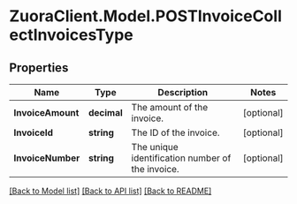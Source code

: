 # ZuoraClient.Model.POSTInvoiceCollectInvoicesType

## Properties

Name | Type | Description | Notes
------------ | ------------- | ------------- | -------------
**InvoiceAmount** | **decimal** | The amount of the invoice.  | [optional] 
**InvoiceId** | **string** | The ID of the invoice.  | [optional] 
**InvoiceNumber** | **string** | The unique identification number of the invoice.  | [optional] 

[[Back to Model list]](../README.md#documentation-for-models) [[Back to API list]](../README.md#documentation-for-api-endpoints) [[Back to README]](../README.md)

